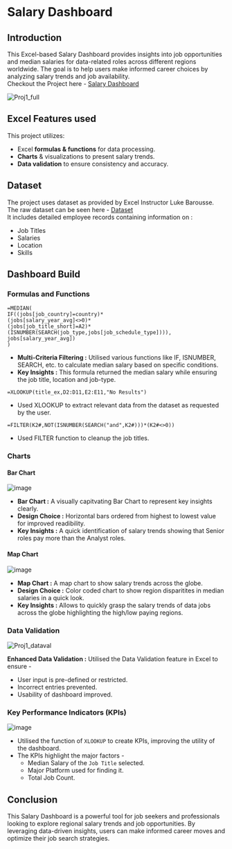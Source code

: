 # Salary Dashboard  

## Introduction  

This Excel-based Salary Dashboard provides insights into job opportunities and median salaries for data-related roles across different regions worldwide. The goal is to help users make informed career choices by analyzing salary trends and job availability.  
Checkout the Project here - [Salary Dashboard](Salary_dashboard.xslx)

![Proj1_full](https://github.com/user-attachments/assets/659905b6-f253-42fc-a03d-8d4826dde57b)  

## Excel Features used  

This project utilizes:
- Excel **formulas & functions** for data processing.
- **Charts** & visualizations to present salary trends.
- **Data validation** to ensure consistency and accuracy.

## Dataset  

The project uses dataset as provided by Excel Instructor Luke Barousse. The raw dataset can be seen here - [Dataset](Datasets)  
It includes detailed employee records containing information on :  
- Job Titles
- Salaries
- Location
- Skills

## Dashboard Build  

### Formulas and Functions  

```
=MEDIAN(
IF((jobs[job_country]=country)*
(jobs[salary_year_avg]<>0)*
(jobs[job_title_short]=A2)*
(ISNUMBER(SEARCH(job_type,jobs[job_schedule_type]))),
jobs[salary_year_avg])
)
```
- **Multi-Criteria Filtering :** Utilised various functions like IF, ISNUMBER, SEARCH, etc. to calculate median salary based on specific conditions.
- **Key Insights :** This formula returned the median salary while ensuring the job title, location and job-type.
```
=XLOOKUP(title_ex,D2:D11,E2:E11,"No Results")
```
- Used XLOOKUP to extract relevant data from the dataset as requested by the user.
```
=FILTER(K2#,NOT(ISNUMBER(SEARCH("and",K2#)))*(K2#<>0))
```
- Used FILTER function to cleanup the job titles.

### Charts
#### Bar Chart
![image](https://github.com/user-attachments/assets/d110a007-4a51-4189-a425-bf3ab2ee0b5e)  
- **Bar Chart :** A visually capitvating Bar Chart to represent key insights clearly.
- **Design Choice :** Horizontal bars ordered from highest to lowest value for improved readibility.
- **Key Insights :** A quick identification of salary trends showing that Senior roles pay more than the Analyst roles.

#### Map Chart
![image](https://github.com/user-attachments/assets/ed753af3-1c73-4903-919f-542654503055)
- **Map Chart :** A map chart to show salary trends across the globe.
- **Design Choice :** Color coded chart to show region disparitites in median salaries in a quick look.
- **Key Insights :** Allows to quickly grasp the salary trends of data jobs across the globe highlighting the high/low paying regions.

### Data Validation  
![Proj1_dataval](https://github.com/user-attachments/assets/ff47c7ad-36ae-43e7-bc51-b24db201f8da)  

**Enhanced Data Validation :** Utilised the Data Validation feature in Excel to ensure -
- User input is pre-defined or restricted.
- Incorrect entries prevented.
- Usability of dashboard improved.

### Key Performance Indicators (KPIs)
![image](https://github.com/user-attachments/assets/bce3a422-ff0c-4650-98b6-d8345b9b88bc)  

- Utilised the function of `XLOOKUP` to create KPIs, improving the utility of the dashboard.
- The KPIs highlight the major factors -
  - Median Salary of the `Job Title` selected.
  - Major Platform used for finding it.
  - Total Job Count.

## Conclusion  
This Salary Dashboard is a powerful tool for job seekers and professionals looking to explore regional salary trends and job opportunities. By leveraging data-driven insights, users can make informed career moves and optimize their job search strategies.










